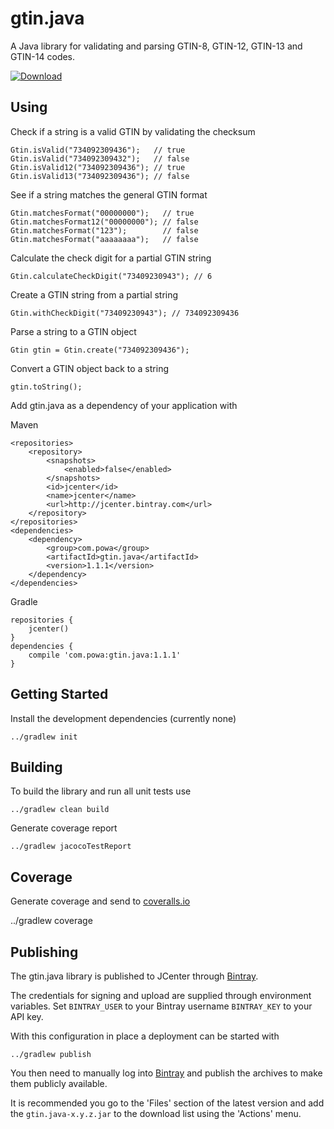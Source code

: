 # gtin.java

A Java library for validating and parsing GTIN-8, GTIN-12, GTIN-13 and GTIN-14 codes.

[![Download](https://api.bintray.com/packages/powa/maven/gtin.java/images/download.svg)](https://bintray.com/powa/maven/gtin.java/_latestVersion)

## Using

Check if a string is a valid GTIN by validating the checksum

    Gtin.isValid("734092309436");   // true
    Gtin.isValid("734092309432");   // false
    Gtin.isValid12("734092309436"); // true
    Gtin.isValid13("734092309436"); // false

See if a string matches the general GTIN format

    Gtin.matchesFormat("00000000");   // true
    Gtin.matchesFormat12("00000000"); // false
    Gtin.matchesFormat("123");        // false
    Gtin.matchesFormat("aaaaaaaa");   // false

Calculate the check digit for a partial GTIN string

    Gtin.calculateCheckDigit("73409230943"); // 6

Create a GTIN string from a partial string

    Gtin.withCheckDigit("73409230943"); // 734092309436

Parse a string to a GTIN object

    Gtin gtin = Gtin.create("734092309436");

Convert a GTIN object back to a string

    gtin.toString();

Add gtin.java as a dependency of your application with

Maven

    <repositories>
        <repository>
            <snapshots>
                <enabled>false</enabled>
            </snapshots>
            <id>jcenter</id>
            <name>jcenter</name>
            <url>http://jcenter.bintray.com</url>
        </repository>
    </repositories>
    <dependencies>
        <dependency>
            <group>com.powa</group>
            <artifactId>gtin.java</artifactId>
            <version>1.1.1</version>
        </dependency>
    </dependencies>

Gradle

    repositories {
        jcenter()
    }
    dependencies {
        compile 'com.powa:gtin.java:1.1.1'
    }

## Getting Started

Install the development dependencies (currently none)

    ../gradlew init

## Building

To build the library and run all unit tests use

    ../gradlew clean build

Generate coverage report

    ../gradlew jacocoTestReport

## Coverage

Generate coverage and send to [coveralls.io](https://coveralls.io)

   ../gradlew coverage

## Publishing

The gtin.java library is published to JCenter through [Bintray](https://bintray.com).

The credentials for signing and upload are supplied through environment variables.
Set `BINTRAY_USER` to your Bintray username `BINTRAY_KEY` to your API key.

With this configuration in place a deployment can be started with

    ../gradlew publish

You then need to manually log into [Bintray](https://bintray.com/powa/maven/gtin/view) and publish the archives to make them publicly available.

It is recommended you go to the 'Files' section of the latest version and add the `gtin.java-x.y.z.jar` to the download list using the 'Actions' menu.
